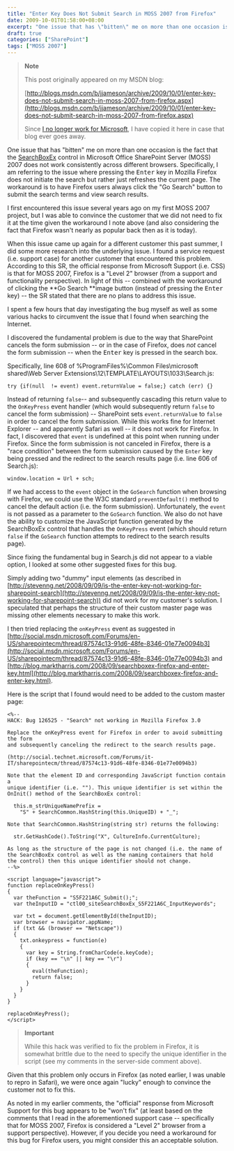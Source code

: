 ```yaml
---
title: "Enter Key Does Not Submit Search in MOSS 2007 from Firefox"
date: 2009-10-01T01:58:00+08:00
excerpt: "One issue that has \"bitten\" me on more than one occasion is the fact that the SearchBoxEx control in Microsoft Office SharePoint Server (MOSS) 2007 does not work consistently across different browsers. Specifically, I am referring to the issue where pressing..."
draft: true
categories: ["SharePoint"]
tags: ["MOSS 2007"]
---
```


> **Note**
> 
> This post originally appeared on my MSDN blog:
> 
> [http://blogs.msdn.com/b/jjameson/archive/2009/10/01/enter-key-does-not-submit-search-in-moss-2007-from-firefox.aspx](http://blogs.msdn.com/b/jjameson/archive/2009/10/01/enter-key-does-not-submit-search-in-moss-2007-from-firefox.aspx)
> 
> Since [I no longer work for Microsoft](/blog/jjameson/2011/09/02/last-day-with-microsoft), I have copied it here in case that blog ever goes away.

One issue that has "bitten" me on more than one occasion is the fact that the [SearchBoxEx](http://msdn.microsoft.com/en-us/library/microsoft.sharepoint.portal.webcontrols.searchboxex.aspx) control in Microsoft Office SharePoint Server (MOSS) 2007 does not work consistently across different browsers. Specifically, I am referring to the issue where pressing the <kbd>Enter</kbd> key in Mozilla Firefox does not initiate the search but rather just refreshes the current page. The workaround is to have Firefox users always click the "Go Search" button to submit the search terms and view search results.

I first encountered this issue several years ago on my first MOSS 2007 project, but I was able to convince the customer that we did not need to fix it at the time given the workaround I note above (and also considering the fact that Firefox wasn't nearly as popular back then as it is today).

When this issue came up again for a different customer this past summer, I did some more research into the underlying issue. I found a service request (i.e. support case) for another customer that encountered this problem. According to this SR, the official response from Microsoft Support (i.e. CSS) is that for MOSS 2007, Firefox is a "Level 2" browser (from a support and functionality perspective). In light of this -- combined with the workaround of clicking the **Go Search
**image button (instead of pressing the <kbd>Enter</kbd> key) -- the SR stated that there are no plans to address this issue.

I spent a few hours that day investigating the bug myself as well as some various hacks to circumvent the issue that I found when searching the Internet.

I discovered the fundamental problem is due to the way that SharePoint cancels the form submission -- or in the case of Firefox, does *not* cancel the form submission -- when the <kbd>Enter</kbd> key is pressed in the search box.

Specifically, line 608 of %ProgramFiles%\Common Files\microsoft shared\Web Server Extensions\12\TEMPLATE\LAYOUTS\1033\Search.js:

`try {if(null  != event) event.returnValue = false;} catch (err) {}`

Instead of returning `false`-- and subsequently cascading this return value to the `OnKeyPress` event handler (which would subsequently return `false` to cancel the form submission) -- SharePoint sets `event.returnValue` to `false` in order to cancel the form submission. While this works fine for Internet Explorer -- and apparently Safari as well -- it does not work for Firefox. In fact, I discovered that `event` is undefined at this point when running under Firefox. Since the form submission is not canceled in Firefox, there is a "race condition" between the form submission caused by the `Enter` key being pressed and the redirect to the search results page (i.e. line 606 of Search.js):

`window.location = Url + sch;`

If we had access to the `event` object in the `GoSearch` function when browsing with Firefox, we could use the W3C standard `preventDefault()` method to cancel the default action (i.e. the form submission). Unfortunately, the `event` is not passed as a parameter to the `GoSearch` function. We also do not have the ability to customize the JavaScript function generated by the SearchBoxEx control that handles the `OnKeyPress` event (which should return `false` if the `GoSearch` function attempts to redirect to the search results page).

Since fixing the fundamental bug in Search.js did not appear to a viable option, I looked at some other suggested fixes for this bug.

Simply adding two "dummy" input elements (as described in [http://stevenng.net/2008/09/09/is-the-enter-key-not-working-for-sharepoint-search](http://stevenng.net/2008/09/09/is-the-enter-key-not-working-for-sharepoint-search)) did not work for my customer's solution. I speculated that perhaps the structure of their custom master page was missing other elements necessary to make this work.

I then tried replacing the `onKeyPress` event as suggested in [http://social.msdn.microsoft.com/Forums/en-US/sharepointecm/thread/87574c13-91d6-48fe-8346-01e77e0094b3](http://social.msdn.microsoft.com/Forums/en-US/sharepointecm/thread/87574c13-91d6-48fe-8346-01e77e0094b3) and [http://blog.marktharris.com/2008/09/searchboxex-firefox-and-enter-key.html](http://blog.marktharris.com/2008/09/searchboxex-firefox-and-enter-key.html).

Here is the script that I found would need to be added to the custom master page:

```
<%--
HACK: Bug 126525 - "Search" not working in Mozilla Firefox 3.0

Replace the onKeyPress event for Firefox in order to avoid submitting the form
and subsequently canceling the redirect to the search results page.

(http://social.technet.microsoft.com/Forums/it-IT/sharepointecm/thread/87574c13-91d6-48fe-8346-01e77e0094b3)

Note that the element ID and corresponding JavaScript function contain a
unique identifier (i.e. ""). This unique identifier is set within the
OnInit() method of the SearchBoxEx control:

  this.m_strUniqueNamePrefix =
    "S" + SearchCommon.HashString(this.UniqueID) + "_";

Note that SearchCommon.HashString(string str) returns the following:

  str.GetHashCode().ToString("X", CultureInfo.CurrentCulture);

As long as the structure of the page is not changed (i.e. the name of
the SearchBoxEx control as well as the naming containers that hold
the control) then this unique identifier should not change.
--%>

<script language="javascript">
function replaceOnKeyPress()
{
  var theFunction = "S5F221A6C_Submit();";
  var theInputID = "ctl00_siteSearchBoxEx_S5F221A6C_InputKeywords";
 
  var txt = document.getElementById(theInputID);
  var browser = navigator.appName;
  if (txt && (browser == "Netscape"))
  {
    txt.onkeypress = function(e)
    {
      var key = String.fromCharCode(e.keyCode);
      if (key == "\n" || key == "\r")
      {
        eval(theFunction);
        return false;
      }
    }
  }
}
 
replaceOnKeyPress();
</script>
```

> **Important**
> 
> While this hack was verified to fix the problem in Firefox, it is somewhat
> brittle due to the need to specify the unique identifier in the script (see
> my comments in the server-side comment above).

Given that this problem only occurs in Firefox (as noted earlier, I was unable to repro in Safari), we were once again "lucky" enough to convince the customer not to fix this.

As noted in my earlier comments, the "official" response from Microsoft Support for this bug appears to be "won't fix" (at least based on the comments that I read in the aforementioned support case -- specifically that for MOSS 2007, Firefox is considered a "Level 2" browser from a support perspective). However, if you decide you need a workaround for this bug for Firefox users, you might consider this an acceptable solution.


